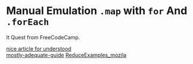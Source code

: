 # Manual Emulation `.map`  with `for` And `.forEach`
It Quest from FreeCodeCamp.

[nice article for understood](https://code.tutsplus.com/ru/tutorials/how-to-use-map-filter-reduce-in-javascript--cms-26209)  
[mostly-adequate-guide](https://drboolean.gitbooks.io/mostly-adequate-guide-old/content/ch1.html)
[ReduceExamples_mozila](https://developer.mozilla.org/en-US/docs/Web/JavaScript/Reference/Global_Objects/Array/Reduce#Examples)
